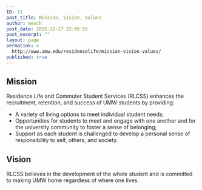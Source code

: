 ```yaml
---
ID: 11
post_title: Mission, Vision, Values
author: mesch
post_date: 2015-12-17 22:06:55
post_excerpt: ""
layout: page
permalink: >
  http://www.umw.edu/residencelife/mission-vision-values/
published: true
---
```

<h2>Mission</h2>
Residence Life and Commuter Student Services (RLCSS) enhances the recruitment, retention, and success of UMW students by providing:
<ul>
	<li>A variety of living options to meet individual student needs;</li>
	<li>Opportunities for students to meet and engage with one another and for the university community to foster a sense of belonging;</li>
	<li>Support as each student is challenged to develop a personal sense of responsibility to self, others, and society.</li>
</ul>
<h2>Vision</h2>
RLCSS believes in the development of the whole student and is committed to making UMW home regardless of where one lives.